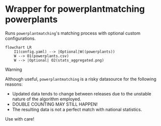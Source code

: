# Wrapper for powerplantmatching powerplants

Runs `powerplantmatching`'s matching process with optional custom configurations.

```mermaid
flowchart LR
    I1(config.yaml) --> |Optional|W((powerplants))
    W --> O1(powerplants.csv)
    W --> |Optional| O2(stats_aggregated.png)
```

>[!warning]
>Although useful, `powerplantmatching` is a risky datasource for the following reasons:
>
>- Updated data tends to change between releases due to the unstable nature of the algorithm employed.
>- DOUBLE COUNTING MAY STILL HAPPEN!
>- The resulting data is not a perfect match with national statistics.
>
>Use with care!
